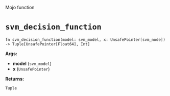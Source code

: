 Mojo function

# `svm_decision_function`

```mojo
fn svm_decision_function(model: svm_model, x: UnsafePointer[svm_node]) -> Tuple[UnsafePointer[Float64], Int]
```

**Args:**

- **model** (`svm_model`)
- **x** (`UnsafePointer`)

**Returns:**

`Tuple`

